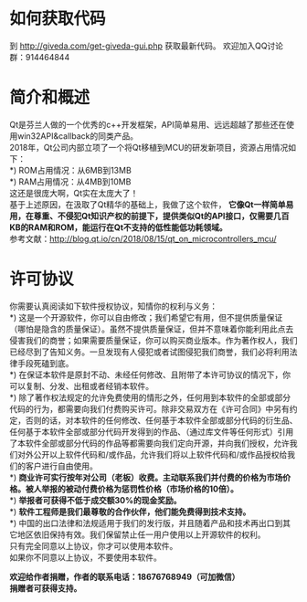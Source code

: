 # 如何获取代码
到 http://giveda.com/get-giveda-gui.php 获取最新代码。
欢迎加入QQ讨论群：914464844   

# 简介和概述  
Qt是芬兰人做的一个优秀的c++开发框架，API简单易用、远远超越了那些还在使用win32API&callback的同类产品。  
2018年，Qt公司内部立项了一个将Qt移植到MCU的研发新项目，资源占用情况如下：  
*) ROM占用情况：从6MB到13MB  
*) RAM占用情况：从4MB到10MB  
这还是很庞大啊，Qt实在太庞大了！  
基于上述原因，在汲取了Qt精华的基础上，我做了这个软件， **它像Qt一样简单易用，在尊重、不侵犯Qt知识产权的前提下，提供类似Qt的API接口，仅需要几百KB的RAM和ROM，能运行在Qt不支持的低性能低功耗领域。**  
参考文献：http://blog.qt.io/cn/2018/08/15/qt_on_microcontrollers_mcu/  

# 许可协议  
你需要认真阅读如下软件授权协议，知情你的权利与义务：  
*) 这是一个开源软件，你可以自由修改；我们希望它有用，但不提供质量保证（哪怕是隐含的质量保证）。虽然不提供质量保证，但并不意味着你能利用此点去侵害我们的商誉；如果需要质量保证，你可以购买商业版本。作为著作权人，我们已经尽到了告知义务。一旦发现有人侵犯或者试图侵犯我们商誉，我们必将利用法律手段死磕到底。  
*) 在保证本软件是原封不动、未经任何修改、且附带了本许可协议的情况下，你可以复制、分发、出租或者经销本软件。  
*) 除了著作权法规定的允许免费使用的情形之外，任何用到本软件的全部或部分代码的行为，都需要向我们付费购买许可。除非交易双方在《许可合同》中另有约定，否则的话，对本软件的任何修改、任何基于本软件全部或部分代码的衍生品、任何基于本软件全部或部分代码开发得到的作品、（通过库文件等任何形式）引用了本软件全部或部分代码的作品等都需要向我们定向开源，并向我们授权，允许我们对外公开以上软件代码和/或作品，允许我们将以上软件代码和/或作品授权给我们的客户进行自由使用。  
*)  **商业许可实行按年对公司（老板）收费。主动联系我们并付费的价格为市场价格。被人举报的被动付费价格为惩罚性价格（市场价格的10倍）。**     
*)  **举报者可获得不低于成交额30%的现金奖励。**       
*)  **软件工程师是我们最尊敬的合作伙伴，他们能免费得到技术支持。**   
*) 中国的出口法律和法规适用于我们的发行版，并且随着产品和技术再出口到其它地区依旧保持有效。我们保留禁止任一用户使用以上开源软件的权利。  
只有完全同意以上协议，你才可以使用本软件。  
如果你不同意以上协议，不要使用本软件。  


 **欢迎给作者捐赠，作者的联系电话：18676768949（可加微信）**  
  **捐赠者可获得支持。**    
